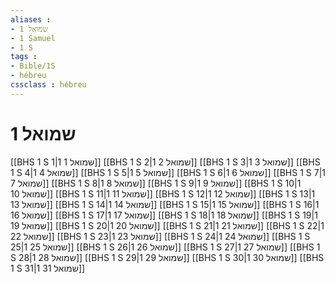 ```yaml
---
aliases : 
- 1 שמואל
- 1 Samuel
- 1 S
tags : 
- Bible/1S
- hébreu
cssclass : hébreu
---
```


# 1 שמואל

[[BHS 1 S 1|1 שמואל 1]]
[[BHS 1 S 2|1 שמואל 2]]
[[BHS 1 S 3|1 שמואל 3]]
[[BHS 1 S 4|1 שמואל 4]]
[[BHS 1 S 5|1 שמואל 5]]
[[BHS 1 S 6|1 שמואל 6]]
[[BHS 1 S 7|1 שמואל 7]]
[[BHS 1 S 8|1 שמואל 8]]
[[BHS 1 S 9|1 שמואל 9]]
[[BHS 1 S 10|1 שמואל 10]]
[[BHS 1 S 11|1 שמואל 11]]
[[BHS 1 S 12|1 שמואל 12]]
[[BHS 1 S 13|1 שמואל 13]]
[[BHS 1 S 14|1 שמואל 14]]
[[BHS 1 S 15|1 שמואל 15]]
[[BHS 1 S 16|1 שמואל 16]]
[[BHS 1 S 17|1 שמואל 17]]
[[BHS 1 S 18|1 שמואל 18]]
[[BHS 1 S 19|1 שמואל 19]]
[[BHS 1 S 20|1 שמואל 20]]
[[BHS 1 S 21|1 שמואל 21]]
[[BHS 1 S 22|1 שמואל 22]]
[[BHS 1 S 23|1 שמואל 23]]
[[BHS 1 S 24|1 שמואל 24]]
[[BHS 1 S 25|1 שמואל 25]]
[[BHS 1 S 26|1 שמואל 26]]
[[BHS 1 S 27|1 שמואל 27]]
[[BHS 1 S 28|1 שמואל 28]]
[[BHS 1 S 29|1 שמואל 29]]
[[BHS 1 S 30|1 שמואל 30]]
[[BHS 1 S 31|1 שמואל 31]]
